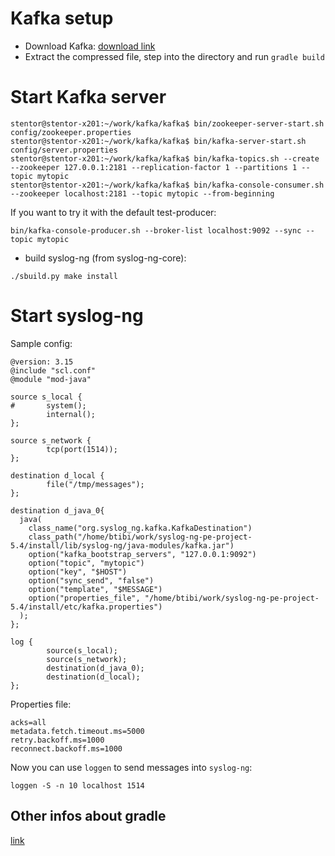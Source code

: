 # Kafka setup

* Download Kafka: [download link](https://www.apache.org/dyn/closer.cgi?path=/kafka/0.8.2.1/kafka-0.8.2.1-src.tgz)
* Extract the compressed file, step into the directory and run `gradle build`

# Start Kafka server

```
stentor@stentor-x201:~/work/kafka/kafka$ bin/zookeeper-server-start.sh config/zookeeper.properties
stentor@stentor-x201:~/work/kafka/kafka$ bin/kafka-server-start.sh config/server.properties
stentor@stentor-x201:~/work/kafka/kafka$ bin/kafka-topics.sh --create --zookeeper 127.0.0.1:2181 --replication-factor 1 --partitions 1 --topic mytopic
stentor@stentor-x201:~/work/kafka/kafka$ bin/kafka-console-consumer.sh --zookeeper localhost:2181 --topic mytopic --from-beginning
```

If you want to try it with the default test-producer:
```
bin/kafka-console-producer.sh --broker-list localhost:9092 --sync --topic mytopic
```

* build syslog-ng (from syslog-ng-core):

```
./sbuild.py make install
```

# Start syslog-ng

Sample config:

```
@version: 3.15
@include "scl.conf"
@module "mod-java"

source s_local {
#       system();
        internal();
};

source s_network {
        tcp(port(1514));
};

destination d_local {
        file("/tmp/messages");
};

destination d_java_0{
  java(
    class_name("org.syslog_ng.kafka.KafkaDestination")
    class_path("/home/btibi/work/syslog-ng-pe-project-5.4/install/lib/syslog-ng/java-modules/kafka.jar")
    option("kafka_bootstrap_servers", "127.0.0.1:9092")
    option("topic", "mytopic")
    option("key", "$HOST")
    option("sync_send", "false")
    option("template", "$MESSAGE")
    option("properties_file", "/home/btibi/work/syslog-ng-pe-project-5.4/install/etc/kafka.properties")
  );
};

log {
        source(s_local);
        source(s_network);
        destination(d_java_0);
        destination(d_local);
};

```

Properties file:

```
acks=all
metadata.fetch.timeout.ms=5000
retry.backoff.ms=1000
reconnect.backoff.ms=1000
```

Now you can use `loggen` to send messages into `syslog-ng`:

```
loggen -S -n 10 localhost 1514
```

## Other infos about gradle
[link](http://gitlab.syslog-ng.balabit/lbudai/internal-builder-repo-doc/wikis/home)
